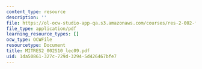 ```yaml
---
content_type: resource
description: ''
file: https://ol-ocw-studio-app-qa.s3.amazonaws.com/courses/res-2-002-finite-element-procedures-for-solids-and-structures-spring-2010/1da50861327c729d32945d426467bfe7_MITRES2_002S10_lec09.pdf
file_type: application/pdf
learning_resource_types: []
ocw_type: OCWFile
resourcetype: Document
title: MITRES2_002S10_lec09.pdf
uid: 1da50861-327c-729d-3294-5d426467bfe7
---
```

